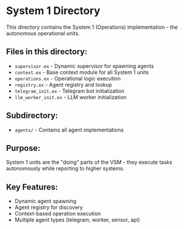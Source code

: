 # System 1 Directory

This directory contains the System 1 (Operations) implementation - the autonomous operational units.

## Files in this directory:
- `supervisor.ex` - Dynamic supervisor for spawning agents
- `context.ex` - Base context module for all System 1 units
- `operations.ex` - Operational logic execution
- `registry.ex` - Agent registry and lookup
- `telegram_init.ex` - Telegram bot initialization
- `llm_worker_init.ex` - LLM worker initialization

## Subdirectory:
- `agents/` - Contains all agent implementations

## Purpose:
System 1 units are the "doing" parts of the VSM - they execute tasks autonomously while reporting to higher systems.

## Key Features:
- Dynamic agent spawning
- Agent registry for discovery
- Context-based operation execution
- Multiple agent types (telegram, worker, sensor, api)